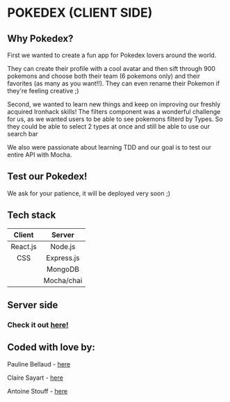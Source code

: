 
# POKEDEX (CLIENT SIDE) 

## Why Pokedex?

First we wanted to create a fun app for Pokedex lovers around the world.

They can create their profile with a cool avatar and then sift through 900 pokemons and choose both their team (6 pokemons only) and their favorites (as many as you want!!).
They can even rename their Pokemon if they're feeling creative ;)

Second, we wanted to learn new things and keep on improving our freshly acquired Ironhack skills!
The filters component was a wonderful challenge for us, as we wanted users to be able to see pokemons filterd by Types. So they could be able to select 2 types at once and still be able to use our search bar

We also were passionate about learning TDD and our goal is to test our entire API with Mocha.


## Test our Pokedex!

We ask for your patience, it will be deployed very soon ;)

## Tech stack

| Client      | Server       |     
|:-----------:|:------------:|
| React.js    | Node.js      |
|   CSS       |  Express.js  |
              |  MongoDB     |
              |  Mocha/chai  |

## Server side

### Check it out [here!](https://github.com/skiimcdogg/Project-Paris-Server)

## Coded with love by:

Pauline Bellaud - [here](https://github.com/Iron-Popi)

Claire Sayart - [here](https://github.com/clsayart)

Antoine Stouff - [here](https://github.com/skiimcdogg)






